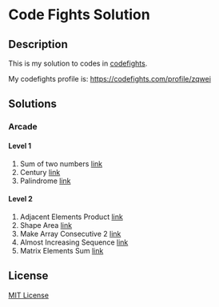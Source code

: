 # Code Fights Solution

## Description
This is my solution to codes in [codefights](https://codefights.com/).

My codefights profile is: https://codefights.com/profile/zqwei


## Solutions

### Arcade
#### Level 1
1. Sum of two numbers [link](Arcade/Level_1_solutions.md)
2. Century [link](Arcade/Level_1_solutions.md)
3. Palindrome [link](Arcade/Level_1_solutions.md)

#### Level 2
1. Adjacent Elements Product [link](Arcade/Level_2_solutions.md)
2. Shape Area [link](Arcade/Level_2_solutions.md)
3. Make Array Consecutive 2 [link](Arcade/Level_2_solutions.md)
4. Almost Increasing Sequence [link](Arcade/Level_2_solutions.md)
5. Matrix Elements Sum [link](Arcade/Level_2_solutions.md)

## License
[MIT License](LICENSE.md)
